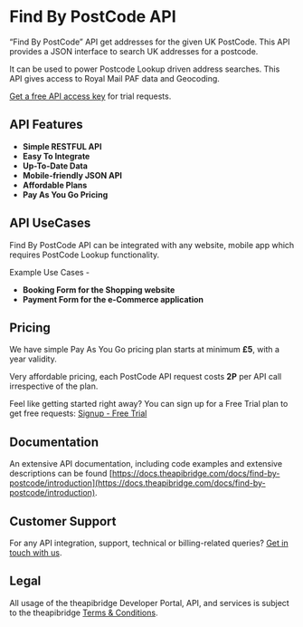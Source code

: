 # Find By PostCode API

“Find By PostCode” API get addresses for the given UK PostCode. This API provides a JSON interface to search UK addresses for a postcode.

It can be used to power Postcode Lookup driven address searches. This API gives access to Royal Mail PAF data and Geocoding.

[Get a free API access key](https://www.theapibridge.com/signup) for trial requests.

## API Features
* **Simple RESTFUL API**
* **Easy To Integrate**
* **Up-To-Date Data**
* **Mobile-friendly JSON API**
* **Affordable Plans**
* **Pay As You Go Pricing**

## API UseCases
Find By PostCode API can be integrated with any website, mobile app which requires PostCode Lookup functionality.

Example Use Cases -

* **Booking Form for the Shopping website**
* **Payment Form for the e-Commerce application**

## Pricing
We have simple Pay As You Go pricing plan starts at minimum **£5**, with a year validity. 

Very affordable pricing, each PostCode API request costs **2P** per API call irrespective of the plan.

Feel like getting started right away? You can sign up for a Free Trial plan to get free requests: [Signup - Free Trial](https://www.theapibridge.com/signup)

## Documentation
An extensive API documentation, including code examples and extensive descriptions can be found [https://docs.theapibridge.com/docs/find-by-postcode/introduction](https://docs.theapibridge.com/docs/find-by-postcode/introduction).

## Customer Support
For any API integration, support, technical or billing-related queries? [Get in touch with us](mailto:hello@theapibridge.com).

## Legal
All usage of the theapibridge Developer Portal, API, and services is subject to the theapibridge [Terms & Conditions](https://www.theapibridge.com/legal/terms-of-service).
